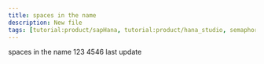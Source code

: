 ```yaml
---
title: spaces in the name
description: New file
tags: [tutorial:product/sapHana, tutorial:product/hana_studio, semaphore_rejected:, redirect:source/dotnet-iis-server]
---
```


spaces in the name
123
4546
last update
